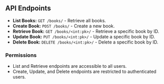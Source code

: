 ## API Endpoints

- **List Books:** `GET /books/` - Retrieve all books.
- **Create Book:** `POST /books/` - Create a new book.
- **Retrieve Book:** `GET /books/<int:pk>/` - Retrieve a specific book by ID.
- **Update Book:** `PUT /books/<int:pk>/` - Update a specific book by ID.
- **Delete Book:** `DELETE /books/<int:pk>/` - Delete a specific book by ID.

### Permissions

- List and Retrieve endpoints are accessible to all users.
- Create, Update, and Delete endpoints are restricted to authenticated users.
